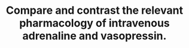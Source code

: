 ---
title: "Compare and contrast the relevant pharmacology of intravenous adrenaline and vasopressin."
entityType: SAQ
exam: PEX
college: CICM
year: 2023
sitting: A
question: 20
passRate: 20
EC_expectedDomains:
- "Comparing the two drugs in various aspects – pharmaceutics, indication, mechanism of action, pharmacodynamics, and pharmacokinetics."
- "In mechanism of action, details of the receptor, their location and second messenger system were expected."
- "In pharmacodynamics, similarities and differences in cardiovascular, respiratory, haematological, renal and metabolic effects were needed."
EC_errorsCommon:
- "Many failed to highlight the important commonalities and differences between the two."
- "There were frequent significant omissions or incorrect details in the pharmacokinetics sections of both drugs."
EC_extraCredit:
- "There are additional neurological effects and genito-urinary (tocolysis and sphincter tone) of adrenaline which were rarely mentioned."
---
